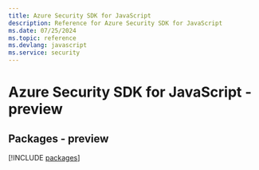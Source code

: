 ```yaml
---
title: Azure Security SDK for JavaScript
description: Reference for Azure Security SDK for JavaScript
ms.date: 07/25/2024
ms.topic: reference
ms.devlang: javascript
ms.service: security
---
```

# Azure Security SDK for JavaScript - preview
## Packages - preview
[!INCLUDE [packages](security-index.md)]